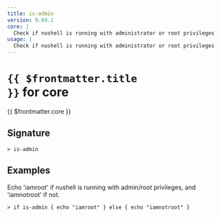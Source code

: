 ```yaml
---
title: is-admin
version: 0.69.1
core: |
  Check if nushell is running with administrator or root privileges
usage: |
  Check if nushell is running with administrator or root privileges
---
```


# <code>{{ $frontmatter.title }}</code> for core

<div style='white-space: pre-wrap;margin-top: 10px'>{{ $frontmatter.core }}</div>

## Signature

```> is-admin ```

## Examples

Echo 'iamroot' if nushell is running with admin/root privileges, and 'iamnotroot' if not.
```shell
> if is-admin { echo "iamroot" } else { echo "iamnotroot" }
```
